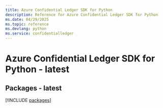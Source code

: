 ```yaml
---
title: Azure Confidential Ledger SDK for Python
description: Reference for Azure Confidential Ledger SDK for Python
ms.date: 04/29/2025
ms.topic: reference
ms.devlang: python
ms.service: confidentialledger
---
```

# Azure Confidential Ledger SDK for Python - latest
## Packages - latest
[!INCLUDE [packages](confidential-ledger-index.md)]